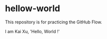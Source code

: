 # hellow-world
This repository is for practicing the GitHub Flow. <p>
I am Kai Xu, 'Hello, World !'
